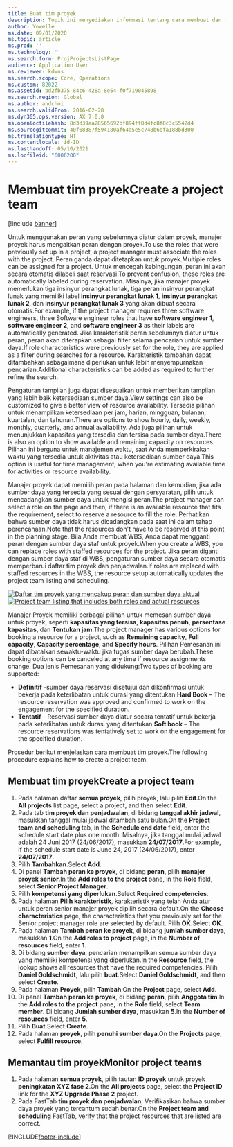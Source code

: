```yaml
---
title: Buat tim proyek
description: Topik ini menyediakan informasi tentang cara membuat dan mengeluarkan tim proyek.
author: Yowelle
ms.date: 09/01/2020
ms.topic: article
ms.prod: ''
ms.technology: ''
ms.search.form: ProjProjectsListPage
audience: Application User
ms.reviewer: kdwns
ms.search.scope: Core, Operations
ms.custom: 82022
ms.assetid: bd2fb375-84c6-428a-8e54-f0f719045898
ms.search.region: Global
ms.author: andchoi
ms.search.validFrom: 2016-02-28
ms.dyn365.ops.version: AX 7.0.0
ms.openlocfilehash: 8d3d39aa28565692bf894ff8d4fc8f8c3c5542d4
ms.sourcegitcommit: 40f68387f594180af64a5e5c748b6efa188bd300
ms.translationtype: HT
ms.contentlocale: id-ID
ms.lasthandoff: 05/10/2021
ms.locfileid: "6006200"
---
```

# <a name="create-a-project-team"></a><span data-ttu-id="ef22c-103">Membuat tim proyek</span><span class="sxs-lookup"><span data-stu-id="ef22c-103">Create a project team</span></span>

[!include [banner](../includes/banner.md)]

<span data-ttu-id="ef22c-104">Untuk menggunakan peran yang sebelumnya diatur dalam proyek, manajer proyek harus mengaitkan peran dengan proyek.</span><span class="sxs-lookup"><span data-stu-id="ef22c-104">To use the roles that were previously set up in a project, a project manager must associate the roles with the project.</span></span> <span data-ttu-id="ef22c-105">Peran ganda dapat ditetapkan untuk proyek.</span><span class="sxs-lookup"><span data-stu-id="ef22c-105">Multiple roles can be assigned for a project.</span></span> <span data-ttu-id="ef22c-106">Untuk mencegah kebingungan, peran ini akan secara otomatis dilabeli saat reservasi.</span><span class="sxs-lookup"><span data-stu-id="ef22c-106">To prevent confusion, these roles are automatically labeled during reservation.</span></span> <span data-ttu-id="ef22c-107">Misalnya, jika manajer proyek memerlukan tiga insinyur perangkat lunak, tiga peran insinyur perangkat lunak yang memiliki label **insinyur perangkat lunak 1**, **insinyur perangkat lunak 2**, dan **insinyur perangkat lunak 3** yang akan dibuat secara otomatis.</span><span class="sxs-lookup"><span data-stu-id="ef22c-107">For example, if the project manager requires three software engineers, three Software engineer roles that have **software engineer 1**, **software engineer 2**, and **software engineer 3** as their labels are automatically generated.</span></span> <span data-ttu-id="ef22c-108">Jika karakteristik peran sebelumnya diatur untuk peran, peran akan diterapkan sebagai filter selama pencarian untuk sumber daya.</span><span class="sxs-lookup"><span data-stu-id="ef22c-108">If role characteristics were previously set for the role, they are applied as a filter during searches for a resource.</span></span> <span data-ttu-id="ef22c-109">Karakteristik tambahan dapat ditambahkan sebagaimana diperlukan untuk lebih menyempurnakan pencarian.</span><span class="sxs-lookup"><span data-stu-id="ef22c-109">Additional characteristics can be added as required to further refine the search.</span></span>

<span data-ttu-id="ef22c-110">Pengaturan tampilan juga dapat disesuaikan untuk memberikan tampilan yang lebih baik ketersediaan sumber daya.</span><span class="sxs-lookup"><span data-stu-id="ef22c-110">View settings can also be customized to give a better view of resource availability.</span></span> <span data-ttu-id="ef22c-111">Tersedia pilihan untuk menampilkan ketersediaan per jam, harian, mingguan, bulanan, kuartalan, dan tahunan.</span><span class="sxs-lookup"><span data-stu-id="ef22c-111">There are options to show hourly, daily, weekly, monthly, quarterly, and annual availability.</span></span> <span data-ttu-id="ef22c-112">Ada juga pilihan untuk menunjukkan kapasitas yang tersedia dan tersisa pada sumber daya.</span><span class="sxs-lookup"><span data-stu-id="ef22c-112">There is also an option to show available and remaining capacity on resources.</span></span> <span data-ttu-id="ef22c-113">Pilihan ini berguna untuk manajemen waktu, saat Anda memperkirakan waktu yang tersedia untuk aktivitas atau ketersediaan sumber daya.</span><span class="sxs-lookup"><span data-stu-id="ef22c-113">This option is useful for time management, when you're estimating available time for activities or resource availability.</span></span>

<span data-ttu-id="ef22c-114">Manajer proyek dapat memilih peran pada halaman dan kemudian, jika ada sumber daya yang tersedia yang sesuai dengan persyaratan, pilih untuk mencadangkan sumber daya untuk mengisi peran.</span><span class="sxs-lookup"><span data-stu-id="ef22c-114">The project manager can select a role on the page and then, if there is an available resource that fits the requirement, select to reserve a resource to fill the role.</span></span> <span data-ttu-id="ef22c-115">Perhatikan bahwa sumber daya tidak harus dicadangkan pada saat ini dalam tahap perencanaan.</span><span class="sxs-lookup"><span data-stu-id="ef22c-115">Note that the resources don't have to be reserved at this point in the planning stage.</span></span> <span data-ttu-id="ef22c-116">Bila Anda membuat WBS, Anda dapat mengganti peran dengan sumber daya staf untuk proyek.</span><span class="sxs-lookup"><span data-stu-id="ef22c-116">When you create a WBS, you can replace roles with staffed resources for the project.</span></span> <span data-ttu-id="ef22c-117">Jika peran diganti dengan sumber daya staf di WBS, pengaturan sumber daya secara otomatis memperbarui daftar tim proyek dan penjadwalan.</span><span class="sxs-lookup"><span data-stu-id="ef22c-117">If roles are replaced with staffed resources in the WBS, the resource setup automatically updates the project team listing and scheduling.</span></span>

<span data-ttu-id="ef22c-118">[![Daftar tim proyek yang mencakup peran dan sumber daya aktual](./media/projectresourcing03-1024x368.jpg)](./media/projectresourcing03.jpg)</span><span class="sxs-lookup"><span data-stu-id="ef22c-118">[![Project team listing that includes both roles and actual resources](./media/projectresourcing03-1024x368.jpg)](./media/projectresourcing03.jpg)</span></span> 

<span data-ttu-id="ef22c-119">Manajer Proyek memiliki berbagai pilihan untuk memesan sumber daya untuk proyek, seperti **kapasitas yang tersisa**, **kapasitas penuh**, **persentase kapasitas**, dan **Tentukan jam**.</span><span class="sxs-lookup"><span data-stu-id="ef22c-119">The project manager has various options for booking a resource for a project, such as **Remaining capacity**, **Full capacity**, **Capacity percentage**, and **Specify hours**.</span></span> <span data-ttu-id="ef22c-120">Pilihan Pemesanan ini dapat dibatalkan sewaktu-waktu jika tugas sumber daya berubah.</span><span class="sxs-lookup"><span data-stu-id="ef22c-120">These booking options can be canceled at any time if resource assignments change.</span></span> <span data-ttu-id="ef22c-121">Dua jenis Pemesanan yang didukung:</span><span class="sxs-lookup"><span data-stu-id="ef22c-121">Two types of booking are supported:</span></span>

- <span data-ttu-id="ef22c-122">**Definitif** -sumber daya reservasi disetujui dan dikonfirmasi untuk bekerja pada keterlibatan untuk durasi yang ditentukan.</span><span class="sxs-lookup"><span data-stu-id="ef22c-122">**Hard Book** – The resource reservation was approved and confirmed to work on the engagement for the specified duration.</span></span>
- <span data-ttu-id="ef22c-123">**Tentatif** - Reservasi sumber daya diatur secara tentatif untuk bekerja pada keterlibatan untuk durasi yang ditentukan.</span><span class="sxs-lookup"><span data-stu-id="ef22c-123">**Soft book** – The resource reservations was tentatively set to work on the engagement for the specified duration.</span></span>

<span data-ttu-id="ef22c-124">Prosedur berikut menjelaskan cara membuat tim proyek.</span><span class="sxs-lookup"><span data-stu-id="ef22c-124">The following procedure explains how to create a project team.</span></span>

## <a name="create-a-project-team"></a><span data-ttu-id="ef22c-125">Membuat tim proyek</span><span class="sxs-lookup"><span data-stu-id="ef22c-125">Create a project team</span></span>

1. <span data-ttu-id="ef22c-126">Pada halaman daftar **semua proyek**, pilih proyek, lalu pilih **Edit**.</span><span class="sxs-lookup"><span data-stu-id="ef22c-126">On the **All projects** list page, select a project, and then select **Edit**.</span></span>
2. <span data-ttu-id="ef22c-127">Pada tab **tim proyek dan penjadwalan**, di bidang **tanggal akhir jadwal**, masukkan tanggal mulai jadwal ditambah satu bulan.</span><span class="sxs-lookup"><span data-stu-id="ef22c-127">On the **Project team and scheduling** tab, in the **Schedule end date** field, enter the schedule start date plus one month.</span></span> <span data-ttu-id="ef22c-128">Misalnya, jika tanggal mulai jadwal adalah 24 Juni 2017 (24/06/2017), masukkan **24/07/2017**.</span><span class="sxs-lookup"><span data-stu-id="ef22c-128">For example, if the schedule start date is June 24, 2017 (24/06/2017), enter **24/07/2017**.</span></span>
3. <span data-ttu-id="ef22c-129">Pilih **Tambahkan**.</span><span class="sxs-lookup"><span data-stu-id="ef22c-129">Select **Add**.</span></span>
4. <span data-ttu-id="ef22c-130">Di panel **Tambah peran ke proyek**, di bidang **peran**, pilih **manajer proyek senior**.</span><span class="sxs-lookup"><span data-stu-id="ef22c-130">In the **Add roles to the project** pane, in the **Role** field, select **Senior Project Manager**.</span></span>
5. <span data-ttu-id="ef22c-131">Pilih **kompetensi yang diperlukan**.</span><span class="sxs-lookup"><span data-stu-id="ef22c-131">Select **Required competencies**.</span></span>
6. <span data-ttu-id="ef22c-132">Pada halaman **Pilih karakteristik**, karakteristik yang telah Anda atur untuk peran senior manajer proyek dipilih secara default.</span><span class="sxs-lookup"><span data-stu-id="ef22c-132">On the **Choose characteristics** page, the characteristics that you previously set for the Senior project manager role are selected by default.</span></span> <span data-ttu-id="ef22c-133">Pilih **OK**.</span><span class="sxs-lookup"><span data-stu-id="ef22c-133">Select **OK**.</span></span>
7. <span data-ttu-id="ef22c-134">Pada halaman **Tambah peran ke proyek**, di bidang **jumlah sumber daya**, masukkan **1**.</span><span class="sxs-lookup"><span data-stu-id="ef22c-134">On the **Add roles to project** page, in the **Number of resources** field, enter **1**.</span></span>
8. <span data-ttu-id="ef22c-135">Di bidang **sumber daya**, pencarian menampilkan semua sumber daya yang memiliki kompetensi yang diperlukan.</span><span class="sxs-lookup"><span data-stu-id="ef22c-135">In the **Resource** field, the lookup shows all resources that have the required competencies.</span></span> <span data-ttu-id="ef22c-136">Pilih **Daniel Goldschmidt**, lalu pilih **buat**.</span><span class="sxs-lookup"><span data-stu-id="ef22c-136">Select **Daniel Goldschmidt**, and then select **Create**.</span></span>
9. <span data-ttu-id="ef22c-137">Pada halaman **Proyek**, pilih **Tambah**.</span><span class="sxs-lookup"><span data-stu-id="ef22c-137">On the **Project** page, select **Add**.</span></span>
10. <span data-ttu-id="ef22c-138">Di panel **Tambah peran ke proyek**, di bidang **peran**, pilih **Anggota tim**.</span><span class="sxs-lookup"><span data-stu-id="ef22c-138">In the **Add roles to the project** pane, in the **Role** field, select **Team member**.</span></span> <span data-ttu-id="ef22c-139">Di bidang **Jumlah sumber daya**, masukkan **5**.</span><span class="sxs-lookup"><span data-stu-id="ef22c-139">In the **Number of resources** field, enter **5**.</span></span>
11. <span data-ttu-id="ef22c-140">Pilih **Buat**.</span><span class="sxs-lookup"><span data-stu-id="ef22c-140">Select **Create**.</span></span>
12. <span data-ttu-id="ef22c-141">Pada halaman **proyek**, pilih **penuhi sumber daya**.</span><span class="sxs-lookup"><span data-stu-id="ef22c-141">On the **Projects** page, select **Fulfill resource**.</span></span>

## <a name="monitor-project-teams"></a><span data-ttu-id="ef22c-142">Memantau tim proyek</span><span class="sxs-lookup"><span data-stu-id="ef22c-142">Monitor project teams</span></span>
1. <span data-ttu-id="ef22c-143">Pada halaman **semua proyek**, pilih tautan **ID proyek** untuk proyek **peningkatan XYZ fase 2**.</span><span class="sxs-lookup"><span data-stu-id="ef22c-143">On the **All projects** page, select the **Project ID** link for the **XYZ Upgrade Phase 2** project.</span></span>
2. <span data-ttu-id="ef22c-144">Pada FastTab **tim proyek dan penjadwalan**, Verifikasikan bahwa sumber daya proyek yang tercantum sudah benar.</span><span class="sxs-lookup"><span data-stu-id="ef22c-144">On the **Project team and scheduling** FastTab, verify that the project resources that are listed are correct.</span></span>


[!INCLUDE[footer-include](../includes/footer-banner.md)]